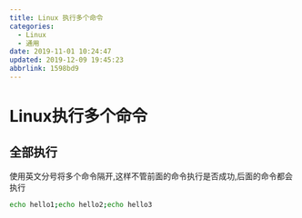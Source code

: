 ```yaml
---
title: Linux 执行多个命令
categories: 
  - Linux
  - 通用
date: 2019-11-01 10:24:47
updated: 2019-12-09 19:45:23
abbrlink: 1598bd9
---
```

# Linux执行多个命令 #
## 全部执行 ##
使用英文分号将多个命令隔开,这样不管前面的命令执行是否成功,后面的命令都会执行
```bash
echo hello1;echo hello2;echo hello3
```
